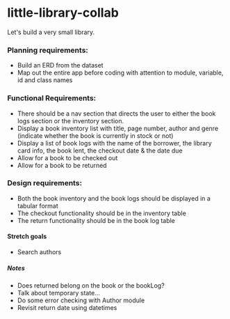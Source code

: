 # little-library-collab

Let's build a very small library.

### Planning requirements:

- Build an ERD from the dataset
- Map out the entire app before coding with attention to module, variable, id and class names

### Functional Requirements:

- There should be a nav section that directs the user to either the book logs section or the inventory section.
- Display a book inventory list with title, page number, author and genre (indicate whether the book is currently in stock or not)
- Display a list of book logs with the name of the borrower, the library card info, the book lent, the checkout date & the date due
- Allow for a book to be checked out
- Allow for a book to be returned

### Design requirements:

- Both the book inventory and the book logs should be displayed in a tabular format
- The checkout functionality should be in the inventory table
- The return functionality should be in the book log table

#### Stretch goals

- Search authors

##### Notes

- Does returned belong on the book or the bookLog?
- Talk about temporary state...
- Do some error checking with Author module
- Revisit return date using datetimes

